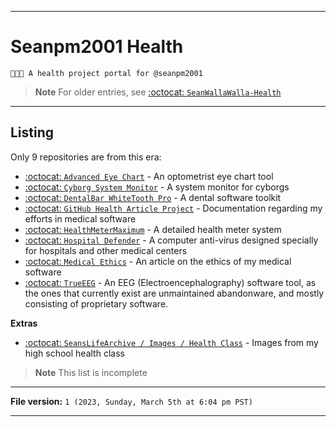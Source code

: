 
***

# Seanpm2001 Health

`🏥️📃️🏣️ A health project portal for @seanpm2001`

> **Note** For older entries, see [:octocat: `SeanWallaWalla-Health`](https://github.com/seanpm2001/SeanWallaWalla-Health/)

***

## Listing

Only 9 repositories are from this era:

- [:octocat: `Advanced Eye Chart`](https://github.com/seanpm2001/Advanced_Eye_Chart/) - An optometrist eye chart tool
- [:octocat: `Cyborg System Monitor`](https://github.com/seanpm2001/Cyborg-System-Monitor/) - A system monitor for cyborgs
- [:octocat: `DentalBar WhiteTooth Pro`](https://github.com/seanpm2001/DentalBar_WhiteTooth_Pro/) - A dental software toolkit
- [:octocat: `GitHub Health Article Project`](https://github.com/seanpm2001/GitHub-Health-Project-Article/) - Documentation regarding my efforts in medical software
- [:octocat: `HealthMeterMaximum`](https://github.com/seanpm2001/HealthMeterMaximum/) - A detailed health meter system
- [:octocat: `Hospital Defender`](https://github.com/seanpm2001/Hospital_Defender/) - A computer anti-virus designed specially for hospitals and other medical centers
- [:octocat: `Medical Ethics`](https://github.com/seanpm2001/Medicinal-ethics/) - An article on the ethics of my medical software
- [:octocat: `TrueEEG`](https://github.com/seanpm2001/TrueEEG/) - An EEG (Electroencephalography) software tool, as the ones that currently exist are unmaintained abandonware, and mostly consisting of proprietary software.

**Extras**

- [:octocat: `SeansLifeArchive / Images / Health Class`](https://github.com/seanpm2001/SeansLifeArchive_Images_HealthClass/) - Images from my high school health class

<!-- DO NOT INCLUDE
- [:octocat: `SNU 2D Health`](https://github.com/seanpm2001/SNU_2D_Health/)
- [:octocat: `SNU 2D Health / Extras / Birdbumps`](https://github.com/seanpm2001/SNU_2D_Health_Extra_Birdbumps/)
!-->

> **Note** This list is incomplete

***

**File version:** `1 (2023, Sunday, March 5th at 6:04 pm PST)`

***
